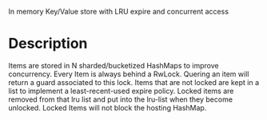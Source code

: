In memory Key/Value store with LRU expire and concurrent access


Description
===========

Items are stored in N sharded/bucketized HashMaps to improve concurrency.  Every Item is
always behind a RwLock.  Quering an item will return a guard associated to this lock.
Items that are not locked are kept in a list to implement a least-recent-used expire
policy.  Locked items are removed from that lru list and put into the lru-list when they
become unlocked.  Locked Items will not block the hosting HashMap.

